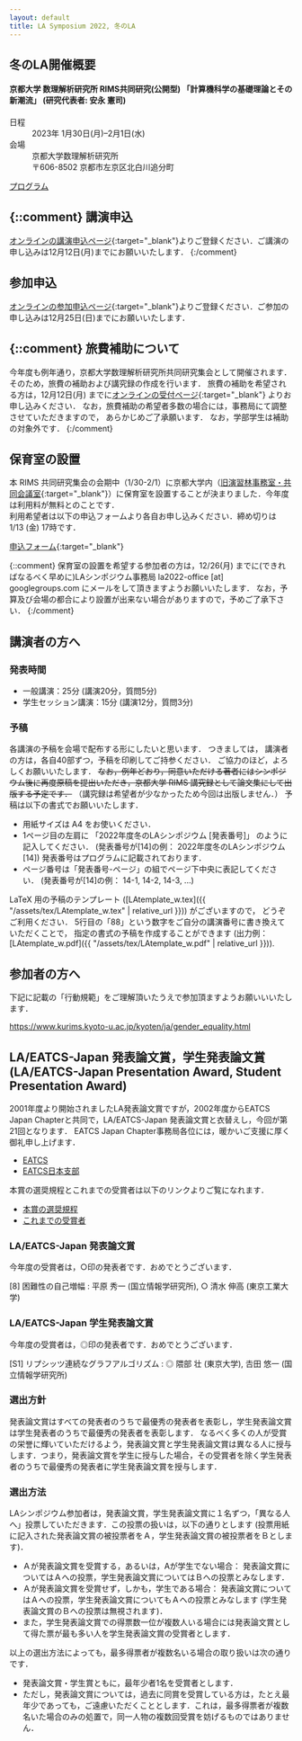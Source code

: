 ```yaml
---
layout: default
title: LA Symposium 2022, 冬のLA
---
```


冬のLA開催概要
--------
#### 京都大学 数理解析研究所 RIMS共同研究(公開型) 「計算機科学の基礎理論とその新潮流」 (研究代表者: 安永 憲司)

<dl>
  <dt>日程</dt>
  <dd>2023年 <time datetime="2023-01-30">1月30日(月)</time>–<time datetime="2023-02-01">2月1日(水)</time></dd>
  <dt>会場</dt>
  <dd>京都大学数理解析研究所</dd>
  <dd>〒606-8502 京都市左京区北白川追分町</dd>
</dl>

[プログラム](./winter_program.html)

{::comment}
講演申込
--------
[オンラインの講演申込ページ](https://forms.gle/T6wCMaJn5KsUWDLT7){:target="_blank"}よりご登録ください．ご講演の申し込みは12月12日(月)までにお願いいたします．
{:/comment}

参加申込
--------
[オンラインの参加申込ページ](https://forms.gle/VLnfx8FkK4eJWugD9){:target="_blank"}よりご登録ください．ご参加の申し込みは12月25日(日)までにお願いいたします．

{::comment}
旅費補助について
--------

今年度も例年通り，京都大学数理解析研究所共同研究集会として開催されます． そのため，旅費の補助および講究録の作成を行います．
旅費の補助を希望される方は，12月12日(月) までに[オンラインの受付ページ](https://forms.gle/nQWXW3Q5ZmSzgid9A){:target="_blank"}
よりお申し込みください．
なお，旅費補助の希望者多数の場合には，事務局にて調整させていただきますので， あらかじめご了承願います． なお，学部学生は補助の対象外です．
{:/comment}

保育室の設置
--------
本 RIMS 共同研究集会の会期中（1/30-2/1）に京都大学内（[旧演習林事務室・共同会議室](https://www.kyoto-u.ac.jp/ja/about/facilities/campus/kyoshokuin/ensyuurin){:target="_blank"}）に保育室を設置することが決まりました．今年度は利用料が無料とのことです．  
利用希望者は以下の申込フォームより各自お申し込みください．締め切りは 1/13 (金) 17時です．

[申込フォーム](https://cscs.alpha-co.com/event_yoyaku_kihon_form.jsp?E=3113379*VCr4l){:target="_blank"}  

{::comment}
保育室の設置を希望する参加者の方は，12/26(月) までに(できればなるべく早めに)LAシンポジウム事務局 la2022-office [at] googlegroups.com にメールをして頂きますようお願いいたします．
なお，予算及び会場の都合により設置が出来ない場合がありますので，予めご了承下さい．
{:/comment}

講演者の方へ
--------
### 発表時間

* 一般講演：25分 (講演20分，質問5分)
* 学生セッション講演：15分 (講演12分，質問3分)

### 予稿
各講演の予稿を会場で配布する形にしたいと思います． つきましては， 講演者の方は，各自40部ずつ，予稿を印刷してご持参ください． ご協力のほど，よろしくお願いいたします．
~~なお，例年どおり，同意いただける著者にはシンポジウム後に再度原稿を提出いただき，京都大学 RIMS 講究録として論文集にして出版する予定です．~~
（講究録は希望者が少なかったため今回は出版しません．）
予稿は以下の書式でお願いいたします．

* 用紙サイズは A4 をお使いください．
* 1ページ目の左肩に 「2022年度冬のLAシンポジウム [発表番号]」 のように記入してください． (発表番号が[14]の例： 2022年度冬のLAシンポジウム [14])
  発表番号はプログラムに記載されております．
* ページ番号は「発表番号-ページ」の組でページ下中央に表記してください． (発表番号が[14]の例： 14-1, 14-2, 14-3, ...)

LaTeX 用の予稿のテンプレート ([LAtemplate_w.tex]({{ "/assets/tex/LAtemplate_w.tex" | relative_url }})) がございますので， どうぞご利用ください．
5行目の「88」という数字をご自分の講演番号に書き換えていただくことで， 指定の書式の予稿を作成することができます (出力例：[LAtemplate_w.pdf]({{ "/assets/tex/LAtemplate_w.pdf" | relative_url }})).

参加者の方へ
--------
下記に記載の「行動規範」をご理解頂いたうえで参加頂ますようお願いいいたします．

<https://www.kurims.kyoto-u.ac.jp/kyoten/ja/gender_equality.html>


LA/EATCS-Japan 発表論文賞，学生発表論文賞 (LA/EATCS-Japan Presentation Award, Student Presentation Award)
--------

2001年度より開始されましたLA発表論文賞ですが，2002年度からEATCS Japan
Chapterと共同で，LA/EATCS-Japan 発表論文賞と衣替えし，今回が第21回となります． EATCS Japan
Chapter事務局各位には，暖かいご支援に厚く御礼申し上げます．


* [EATCS](http://www.eatcs.org/)
* [EATCS日本支部](http://www.ecei.tohoku.ac.jp/alg/EATCS-J/index-j.html)

本賞の選奨規程とこれまでの受賞者は以下のリンクよりご覧になれます．

* [本賞の選奨規程](http://www.ecei.tohoku.ac.jp/alg/EATCS-J/190205sensho.pdf)
* [これまでの受賞者](http://www.ecei.tohoku.ac.jp/alg/EATCS-J/award-j.html)

### LA/EATCS-Japan 発表論文賞

今年度の受賞者は，○印の発表者です．おめでとうございます．

[8] 困難性の自己増幅
: 平原 秀一	(国立情報学研究所),	○ 清水 伸高	(東京工業大学)

### LA/EATCS-Japan 学生発表論文賞

今年度の受賞者は，◎印の発表者です．おめでとうございます．

[S1] リプシッツ連続なグラフアルゴリズム
: ◎ 隈部 壮 (東京大学), 𠮷田 悠一 (国立情報学研究所)

### 選出方針

発表論文賞はすべての発表者のうちで最優秀の発表者を表彰し，学生発表論文賞は学生発表者のうちで最優秀の発表者を表彰します．
なるべく多くの人が受賞の栄誉に輝いていただけるよう，発表論文賞と学生発表論文賞は異なる人に授与します．つまり，発表論文賞を学生に授与した場合，その受賞者を除く学生発表者のうちで最優秀の発表者に学生発表論文賞を授与します．

### 選出方法
LAシンポジウム参加者は，発表論文賞，学生発表論文賞に１名ずつ，「異なる人へ」投票していただきます．この投票の扱いは，以下の通りとします (投票用紙に記入された発表論文賞の被投票者をＡ，学生発表論文賞の被投票者をＢとします)．

* Ａが発表論文賞を受賞する，あるいは，Aが学生でない場合：
発表論文賞についてはＡへの投票，学生発表論文賞についてはＢへの投票とみなします．
* Ａが発表論文賞を受賞せず，しかも，学生である場合：
発表論文賞についてはＡへの投票，学生発表論文賞についてもＡへの投票とみなします (学生発表論文賞のＢへの投票は無視されます)．
* また，学生発表論文賞での得票数一位が複数人いる場合には発表論文賞として得た票が最も多い人を学生発表論文賞の受賞者とします．

以上の選出方法によっても，最多得票者が複数名いる場合の取り扱いは次の通りです．

* 発表論文賞・学生賞ともに，最年少者1名を受賞者とします．
* ただし，発表論文賞については，過去に同賞を受賞している方は，たとえ最年少であっても，ご遠慮いただくこととします．これは，最多得票者が複数名いた場合のみの処置で，同一人物の複数回受賞を妨げるものではありません．


